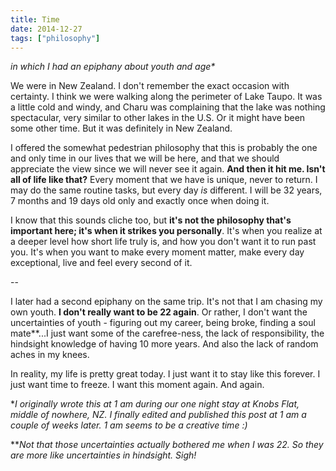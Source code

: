 ```yaml
---
title: Time
date: 2014-12-27
tags: ["philosophy"]
---
```


_in which I had an epiphany about youth and age*_

We were in New Zealand. I don't remember the exact occasion with certainty. I think we were walking along the perimeter of Lake Taupo. It was a little cold and windy, and Charu was complaining that the lake was nothing spectacular, very similar to other lakes in the U.S. Or it might have been some other time. But it was definitely in New Zealand.

I offered the somewhat pedestrian philosophy that this is probably the one and only time in our lives that we will be here, and that we should appreciate the view since we will never see it again. **And then it hit me. Isn't all of life like that?** Every moment that we have is unique, never to return. I may do the same routine tasks, but every day _is_ different. I will be 32 years, 7 months and 19 days old only and exactly once when doing it.

I know that this sounds cliche too, but **it's not the philosophy that's important here; it's when it strikes you personally**. It's when you realize at a deeper level how short life truly is, and how you don't want it to run past you. It's when you want to make every moment matter, make every day exceptional, live and feel every second of it.

--

I later had a second epiphany on the same trip. It's not that I am chasing my own youth. **I don't really want to be 22 again**. Or rather, I don't want the uncertainties of youth - figuring out my career, being broke, finding a soul mate**...I just want some of the carefree-ness, the lack of responsibility, the hindsight knowledge of having 10 more years. And also the lack of random aches in my knees.

In reality, my life is pretty great today. I just want it to stay like this forever. I just want time to freeze. I want this moment again. And again.

*_I originally wrote this at 1 am during our one night stay at Knobs Flat, middle of nowhere, NZ. I finally edited and published this post at 1 am a couple of weeks later. 1 am seems to be a creative time :)_

**_Not that those uncertainties actually bothered me when I was 22. So they are more like uncertainties in hindsight. Sigh!_